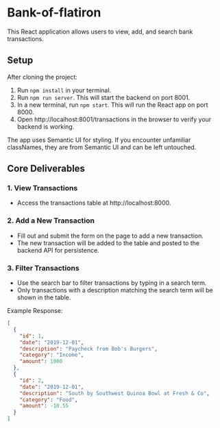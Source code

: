 # Bank-of-flatiron

This React application allows users to view, add, and search bank transactions.

## Setup

After cloning the project:

1. Run `npm install` in your terminal.
2. Run `npm run server`. This will start the backend on port 8001.
3. In a new terminal, run `npm start`. This will run the React app on port 8000.
4. Open http://localhost:8001/transactions in the browser to verify your backend is working.

The app uses Semantic UI for styling. If you encounter unfamiliar classNames, they are from Semantic UI and can be left untouched.

## Core Deliverables

### 1. View Transactions

- Access the transactions table at http://localhost:8000.

### 2. Add a New Transaction

- Fill out and submit the form on the page to add a new transaction.
- The new transaction will be added to the table and posted to the backend API for persistence.

### 3. Filter Transactions

- Use the search bar to filter transactions by typing in a search term.
- Only transactions with a description matching the search term will be shown in the table.

Example Response:

```json
[
  {
    "id": 1,
    "date": "2019-12-01",
    "description": "Paycheck from Bob's Burgers",
    "category": "Income",
    "amount": 1000
  },
  {
    "id": 2,
    "date": "2019-12-01",
    "description": "South by Southwest Quinoa Bowl at Fresh & Co",
    "category": "Food",
    "amount": -10.55
  }
]




